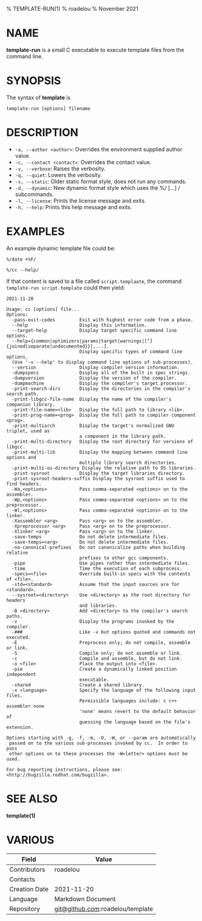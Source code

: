 % TEMPLATE-RUN(1)
% roadelou
% November 2021

# NAME

__template-run__ is a small C executable to execute template files from the command line.

# SYNOPSIS

The syntax of __template__ is

```
template-run [options] filename
```

# DESCRIPTION

- `-a, --author <author>`: Overrides the environment supplied author value.
- `-c, --contact <contact>`: Overrides the contact value.
- `-v, --verbose`: Raises the verbosity.
- `-q, --quiet`: Lowers the verbosity.
- `-s, --static`: Older static format style, does not run any commands.
- `-d, --dynamic`: New dynamic format style which uses the %/ [...] / subcommands.
- `-l, --license`: Prints the license message and exits.
- `-h, --help`: Prints this help message and exits.

# EXAMPLES

An example dynamic template file could be:

```
%/date +%F/

%/cc --help/
```

If that content is saved to a file called `script.templaate`, the command `template-run script.template` could then yield:

```
2021-11-20

Usage: cc [options] file...
Options:
  -pass-exit-codes         Exit with highest error code from a phase.
  --help                   Display this information.
  --target-help            Display target specific command line options.
  --help={common|optimizers|params|target|warnings|[^]{joined|separate|undocumented}}[,...].
                           Display specific types of command line options.
  (Use '-v --help' to display command line options of sub-processes).
  --version                Display compiler version information.
  -dumpspecs               Display all of the built in spec strings.
  -dumpversion             Display the version of the compiler.
  -dumpmachine             Display the compiler's target processor.
  -print-search-dirs       Display the directories in the compiler's search path.
  -print-libgcc-file-name  Display the name of the compiler's companion library.
  -print-file-name=<lib>   Display the full path to library <lib>.
  -print-prog-name=<prog>  Display the full path to compiler component <prog>.
  -print-multiarch         Display the target's normalized GNU triplet, used as
                           a component in the library path.
  -print-multi-directory   Display the root directory for versions of libgcc.
  -print-multi-lib         Display the mapping between command line options and
                           multiple library search directories.
  -print-multi-os-directory Display the relative path to OS libraries.
  -print-sysroot           Display the target libraries directory.
  -print-sysroot-headers-suffix Display the sysroot suffix used to find headers.
  -Wa,<options>            Pass comma-separated <options> on to the assembler.
  -Wp,<options>            Pass comma-separated <options> on to the preprocessor.
  -Wl,<options>            Pass comma-separated <options> on to the linker.
  -Xassembler <arg>        Pass <arg> on to the assembler.
  -Xpreprocessor <arg>     Pass <arg> on to the preprocessor.
  -Xlinker <arg>           Pass <arg> on to the linker.
  -save-temps              Do not delete intermediate files.
  -save-temps=<arg>        Do not delete intermediate files.
  -no-canonical-prefixes   Do not canonicalize paths when building relative
                           prefixes to other gcc components.
  -pipe                    Use pipes rather than intermediate files.
  -time                    Time the execution of each subprocess.
  -specs=<file>            Override built-in specs with the contents of <file>.
  -std=<standard>          Assume that the input sources are for <standard>.
  --sysroot=<directory>    Use <directory> as the root directory for headers
                           and libraries.
  -B <directory>           Add <directory> to the compiler's search paths.
  -v                       Display the programs invoked by the compiler.
  -###                     Like -v but options quoted and commands not executed.
  -E                       Preprocess only; do not compile, assemble or link.
  -S                       Compile only; do not assemble or link.
  -c                       Compile and assemble, but do not link.
  -o <file>                Place the output into <file>.
  -pie                     Create a dynamically linked position independent
                           executable.
  -shared                  Create a shared library.
  -x <language>            Specify the language of the following input files.
                           Permissible languages include: c c++ assembler none
                           'none' means revert to the default behavior of
                           guessing the language based on the file's extension.

Options starting with -g, -f, -m, -O, -W, or --param are automatically
 passed on to the various sub-processes invoked by cc.  In order to pass
 other options on to these processes the -W<letter> options must be used.

For bug reporting instructions, please see:
<http://bugzilla.redhat.com/bugzilla>.
```

# SEE ALSO

**template(1)**

# VARIOUS

Field | Value
--- | ---
Contributors | roadelou
Contacts | 
Creation Date | 2021-11-20
Language | Markdown Document
Repository | git@github.com:roadelou/template

